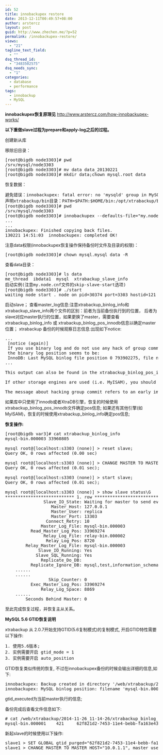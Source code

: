 ```yaml
---
id: 52
title: innobackupex restore
date: 2013-12-11T00:49:57+08:00
author: arstercz
layout: post
guid: http://www.zhechen.me/?p=52
permalink: /innobackupex-restore/
views:
  - "21"
tagline_text_field:
  - ""
dsq_thread_id:
  - "3483502575"
dsq_needs_sync:
  - "1"
categories:
  - database
  - performance
tags:
  - innobackup
  - MySQL
---
```

<b>innobackupex恢复原理见</b> <a href="http://www.arstercz.com/how-innobackupex-works/">http://www.arstercz.com/how-innobackupex-works/</a>

<b>以下重做slave过程为prepare和apply-log之后的过程。</b><br/>

创建新从库

移除旧目录：
<pre>
[root@bigdb node3303]# pwd
/srv/mysql/node3303
[root@bigdb node3303]# mv data data_20130221
[root@bigdb node3303]# mkdir data;chown mysql.root data
</pre>
<!--more-->
恢复数据：
<pre>
避免错误：innobackupex: fatal error: no 'mysqld' group in MySQL options
声明xtrabackup/bin目录：PATH=$PATH:$HOME/bin:/opt/xtrabackup/bin/
[root@bigdb node3303]# pwd
/srv/mysql/node3303
[root@bigdb node3303]# innobackupex --defaults-file="my.node.cnf" --copy-back /srv/mysql/mdx/var3/
...
...
innobackupex: Finished copying back files.
130221 14:51:03  innobackupex: completed OK!
</pre>
注意data权限(innobackupex恢复操作保持备份时文件及目录的权限)：
<pre>
[root@bigdb node3303]# chown mysql.mysql data -R
</pre>
查看data目录：
<pre>
[root@bigdb node3303]# ls data
me_thread  ibdata1  mysql  xtrabackup_slave_info
启动实例(注意my.node.cnf文件的skip-slave-start选项)
[root@bigdb node3303]# ./start
waiting node start . node on pid=30374 port=3303 hostid=121
</pre>
启动slave；
     查看master_log信息:注意xtrabackup_binlog_info和xtrabackup_slave_info两个文件的区别：前者为当前备份执行到的位置，  后者为slave对应master执行的位置，如果更换了master，需要查看xtrabackup_binlog_info 或 xtrabackup_binlog_pos_innodb信息以确定master位置；
xtrabackup 备份的时候观察日志信息:出现如下notice:
<pre>
...
 [notice (again)]
 If you use binary log and do not use any hack of group commit,
 the binary log position seems to be:
 InnoDB: Last MySQL binlog file position 0 793902275, file name ./mysql-bin.000025
...

This output can also be found in the xtrabackup_binlog_pos_innodb file, but it is only correct when no other than XtraDB or InnoDB are used as storage engines.

If other storage engines are used (i.e. MyISAM), you should use the xtrabackup_binlog_info file to retrieve the position.

The message about hacking group commit refers to an early implementation of emulated group commit in Percona Server.
</pre>
如果库中只使用了innodb或者XtraDB引擎，恢复的时候使用xtrabackup_binlog_pos_innodb文件确定pos信息;
如果还有其他引擎(如MyISAM)，恢复的时候使用xtrabackup_binlog_info确定pos信息;

<b>恢复操作:</b>
<pre>
[root@bigdb var3]# cat xtrabackup_binlog_info 
mysql-bin.000003 33960805

mysql root@[localhost:s3303 (none)] > reset slave;
Query OK, 0 rows affected (0.00 sec)

mysql root@[localhost:s3303 (none)] > CHANGE MASTER TO MASTER_LOG_FILE='mysql-bin.000003', MASTER_LOG_POS=33960805, MASTER_HOST='127.0.0.1', MASTER_PORT=13303, MASTER_USER='repl', MASTER_PASSWORD='xxxx', MASTER_CONNECT_RETRY=10;
Query OK, 0 rows affected (0.01 sec);

mysql root@[localhost:s3303 (none)] > start slave;
Query OK, 0 rows affected (0.01 sec);

mysql root@[localhost:s3303 (none)] > show slave status\G
*************************** 1. row ***************************
               Slave_IO_State: Waiting for master to send event
                  Master_Host: 127.0.0.1
                  Master_User: replica
                  Master_Port: 13303
                Connect_Retry: 10
              Master_Log_File: mysql-bin.000003
          Read_Master_Log_Pos: 33969274
               Relay_Log_File: relay-bin.000002
                Relay_Log_Pos: 8720
        Relay_Master_Log_File: mysql-bin.000003
             Slave_IO_Running: Yes
            Slave_SQL_Running: Yes
              Replicate_Do_DB: 
          Replicate_Ignore_DB: mysql,test,information_schema,performance_schema
    ......
    ......
                 Skip_Counter: 0
          Exec_Master_Log_Pos: 33969274
              Relay_Log_Space: 8869
    ......
        Seconds_Behind_Master: 0
</pre>

至此完成恢复过程，并恢复主从关系。

<strong>MySQL 5.6 GTID恢复说明</strong>

xtrabackup 从 2.0.7开始支持GTID(5.6复制模式)的复制模式, 开启GTID特性需要以下操作:
<pre>
1. 使用5.6版本;
2. 实例需要开启 gtid_mode = 1
3. 实例需要开启 auto_position
</pre>

GTID恢复类似传统的恢复, 不过在innobackupex备份的时候会输出详细的信息,如下:
<pre>
innobackupex: Backup created in directory '/web/xtrabackup/2014-11-26_11-14-26'
innobackupex: MySQL binlog position: filename 'mysql-bin.000001', position 421, gtid_executed 62f821d2-7453-11e4-bebb-fa163e43bfe5:1
</pre>
gtid_executed为当前master执行的信息;

备份完成后查看文件信息如下:
<pre>
# cat /web/xtrabackup/2014-11-26_11-14-26/xtrabackup_binlog_info 
mysql-bin.000001	421		62f821d2-7453-11e4-bebb-fa163e43bfe5:1
</pre>

新起slave的时候使用以下操作:
<pre>
slave1 > SET GLOBAL gtid_purged="62f821d2-7453-11e4-bebb-fa163e43bfe5:1";
slave1 > CHANGE MASTER TO MASTER_HOST="10.0.1.1", master_user="msandbox", master_password="msandbox", MASTER_AUTO_POSITION = 1;
</pre>